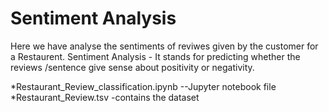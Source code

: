# Sentiment Analysis 
Here we have analyse the sentiments of reviwes given by the customer for a Restaurent.
Sentiment Analysis - It stands for predicting whether the reviews /sentence give sense about positivity or negativity.

*Restaurant_Review_classification.ipynb --Jupyter notebook file 
*Restaurant_Review.tsv -contains the dataset


